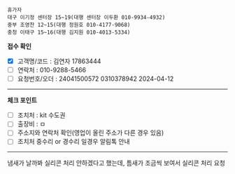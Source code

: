 ```
휴가자
대구 이기정 센터장 15~19(대행 센터장 이두환 010-9934-4932)
중부 조영찬 12~15(대행 정원호 010-4177-9068)
충청 이태구 15~16(대행 김지원 010-4013-5334)
```

**접수 확인**
- [x] 고객명/코드 : 김연자 17863444
- [ ] 연락처 : 010-9288-5466
- [ ] 요청번호/오더 : 24041500572 0310378942 2024-04-12
---
**체크 포인트**
- [ ] 조치처 : kit 수도권
- [ ] 출장비 : ㅁ
- [ ] 주소지와 연락처 확인(영업이 올린 주소가 다른 경우 있음)
- [ ] 조치처 중수리 or 경수리 일경우 알림톡 안내
---

냄새가 날까봐 실리콘 처리 안하겠다고 했는데, 
틈새가 조금씩 보여서 실리콘 처리 요청

